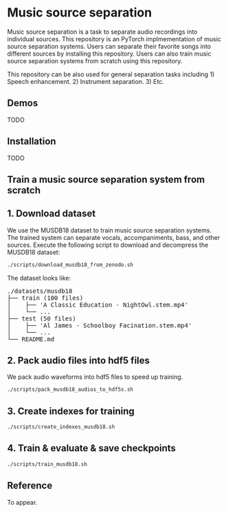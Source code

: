 # Music source separation

Music source separation is a task to separate audio recordings into individual sources. This repository is an PyTorch implmementation of music source separation systems. Users can separate their favorite songs into different sources by installing this repository. Users can also train music source separation systems from scratch using this repository.

This repository can be also used for general separation tasks including 1) Speech enhancement. 2) Instrument separation. 3) Etc.

## Demos

TODO

## Installation

TODO

## Train a music source separation system from scratch

## 1. Download dataset

We use the MUSDB18 dataset to train music source separation systems. The trained system can separate vocals, accompaniments, bass, and other sources. Execute the following script to download and decompress the MUSDB18 dataset:

```bash
./scripts/download_musdb18_from_zenodo.sh
```

The dataset looks like:
<pre>
./datasets/musdb18
├── train (100 files)
│    ├── 'A Classic Education - NightOwl.stem.mp4'
│    └── ...
├── test (50 files)
│    ├── 'Al James - Schoolboy Facination.stem.mp4'
│    └── ...
└── README.md
</pre>

## 2. Pack audio files into hdf5 files

We pack audio waveforms into hdf5 files to speed up training.

```bash
./scripts/pack_musdb18_audios_to_hdf5s.sh
```

## 3. Create indexes for training

```bash
./scripts/create_indexes_musdb18.sh
```

## 4. Train & evaluate & save checkpoints
```bash
./scripts/train_musdb18.sh
```

## Reference

To appear.